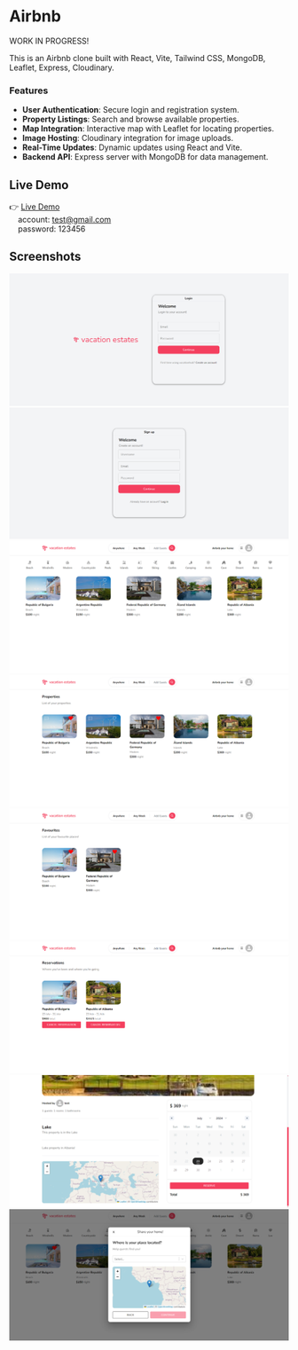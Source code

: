 # Airbnb

WORK IN PROGRESS!

This is an Airbnb clone built with React, Vite, Tailwind CSS, MongoDB, Leaflet, Express, Cloudinary.

### Features

- **User Authentication**: Secure login and registration system.
- **Property Listings**: Search and browse available properties.
- **Map Integration**: Interactive map with Leaflet for locating properties.
- **Image Hosting**: Cloudinary integration for image uploads.
- **Real-Time Updates**: Dynamic updates using React and Vite.
- **Backend API**: Express server with MongoDB for data management.

## Live Demo

👉 [Live Demo](https://airbnb-clone-pi-khaki.vercel.app/) <br>
&nbsp;&nbsp;&nbsp;&nbsp;account: test@gmail.com<br>
&nbsp;&nbsp;&nbsp;&nbsp;password: 123456

## Screenshots

![Login](assets/login.png)
![Sign-up](assets/sign-up.png)
![Home Page](assets/Home.png)
![Properties](assets/my-properties.png)
![Favourites](assets/favourites.png)
![Reservations](assets/reservations.png)
![Make-Reservation](assets/make-reservation.png)
![Property Listing](assets/listing-property.png)
